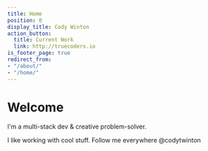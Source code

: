 ```yaml
---
title: Home
position: 0
display_title: Cody Winton
action_button:
  title: Current Work
  link: http://truecoders.io
is_footer_page: true
redirect_from:
- "/about/"
- "/home/"
---
```


# Welcome

I'm a multi-stack dev & creative problem-solver.

I like working with cool stuff. Follow me everywhere @codytwinton